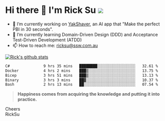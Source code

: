 # Hi there 👋 I'm Rick Su ![](https://komarev.com/ghpvc/?username=ricksu978)
<!--
**ricksu978/ricksu978** is a ✨ _special_ ✨ repository because its `README.md` (this file) appears on your GitHub profile.

Here are some ideas to get you started:
-->
- 🔭 I’m currently working on [YakShaver](https://yakshaver.ai/), an AI app that "Make the perfect PBI in 30 seconds".
- 🌱 I’m currently learning Domain-Driven Design (DDD) and Acceptance Test-Driven Development (ATDD)
- 📫 How to reach me: ricksu@ssw.com.au
<!--
- 👯 I’m looking to collaborate on ...
- 🤔 I’m looking for help with ...
- 💬 Ask me about ...
-->
<!--
- 😄 Pronouns: ...
- ⚡ Fun fact: ...
-->
[![Rick's github stats](https://github-readme-stats.vercel.app/api?username=ricksu978&theme=dark)](https://github.com/ricksu978/ricksu978)

<!--START_SECTION:waka-->

```txt
C#               9 hrs 35 mins   ████████░░░░░░░░░░░░░░░░░   32.61 %
Docker           4 hrs 2 mins    ███▒░░░░░░░░░░░░░░░░░░░░░   13.75 %
Bicep            3 hrs 51 mins   ███▒░░░░░░░░░░░░░░░░░░░░░   13.13 %
Binary           3 hrs 3 mins    ██▓░░░░░░░░░░░░░░░░░░░░░░   10.37 %
Bash             2 hrs 13 mins   ██░░░░░░░░░░░░░░░░░░░░░░░   07.54 %
```

<!--END_SECTION:waka-->

> **Happiness comes from acquiring the knowledge and putting it into practice.**

Cheers  
RickSu 
